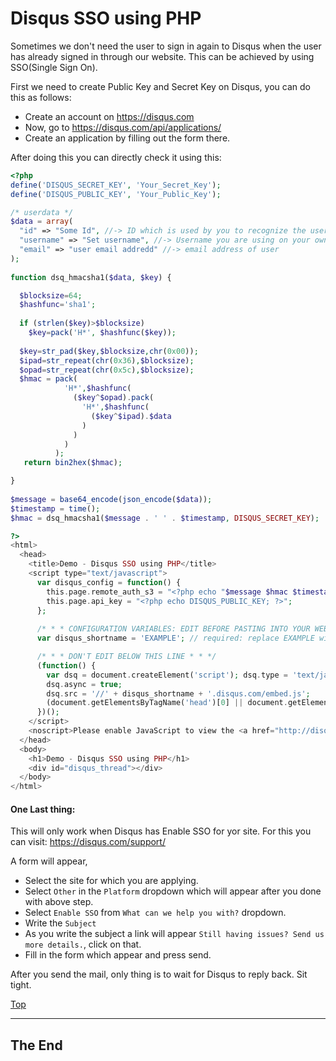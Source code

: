 <a id="top"></a>

# Disqus SSO using PHP

Sometimes we don't need the user to sign in again to Disqus when the user has already signed in through our website. This can be achieved by using SSO(Single Sign On).

First we need to create Public Key and Secret Key on Disqus, you can do this as follows:

- Create an account on https://disqus.com
- Now, go to https://disqus.com/api/applications/
- Create an application by filling out the form there.

After doing this you can directly check it using this:

```php
<?php
define('DISQUS_SECRET_KEY', 'Your_Secret_Key');
define('DISQUS_PUBLIC_KEY', 'Your_Public_Key');

/* userdata */
$data = array(
  "id" => "Some Id", //-> ID which is used by you to recognize the user
  "username" => "Set username", //-> Username you are using on your own site
  "email" => "user email addredd" //-> email address of user
);
 
function dsq_hmacsha1($data, $key) {

  $blocksize=64;
  $hashfunc='sha1';
  
  if (strlen($key)>$blocksize)
    $key=pack('H*', $hashfunc($key));
  
  $key=str_pad($key,$blocksize,chr(0x00));
  $ipad=str_repeat(chr(0x36),$blocksize);
  $opad=str_repeat(chr(0x5c),$blocksize);
  $hmac = pack(
            'H*',$hashfunc(
              ($key^$opad).pack(
                'H*',$hashfunc(
                  ($key^$ipad).$data
                )
              )
            )
          );
   return bin2hex($hmac);

}
 
$message = base64_encode(json_encode($data));
$timestamp = time();
$hmac = dsq_hmacsha1($message . ' ' . $timestamp, DISQUS_SECRET_KEY);

?>
<html>
  <head>
    <title>Demo - Disqus SSO using PHP</title>
    <script type="text/javascript">
      var disqus_config = function() {
        this.page.remote_auth_s3 = "<?php echo "$message $hmac $timestamp"; ?>";
        this.page.api_key = "<?php echo DISQUS_PUBLIC_KEY; ?>";
      };
      
      /* * * CONFIGURATION VARIABLES: EDIT BEFORE PASTING INTO YOUR WEBPAGE * * */
      var disqus_shortname = 'EXAMPLE'; // required: replace EXAMPLE with your forum shortname

      /* * * DON'T EDIT BELOW THIS LINE * * */
      (function() {
        var dsq = document.createElement('script'); dsq.type = 'text/javascript'; 
        dsq.async = true;
        dsq.src = '//' + disqus_shortname + '.disqus.com/embed.js';
        (document.getElementsByTagName('head')[0] || document.getElementsByTagName('body')[0]).appendChild(dsq);
      })();
    </script>
    <noscript>Please enable JavaScript to view the <a href="http://disqus.com/?ref_noscript">comments powered by Disqus.</a></noscript>
  </head>
  <body>
    <h1>Demo - Disqus SSO using PHP</h1>
    <div id="disqus_thread"></div>
  </body>
</html>
```

#### One Last thing:  

This will only work when Disqus has Enable SSO for yor site. For this you can visit: https://disqus.com/support/

A form will appear, 

- Select the site for which you are applying.
- Select `Other` in the `Platform` dropdown which will appear after you done with above step.
- Select `Enable SSO` from `What can we help you with?` dropdown.
- Write the `Subject`
- As you write the subject a link will appear `Still having issues? Send us more details.`, click on that.
- Fill in the form which appear and press send.

After you send the mail, only thing is to wait for Disqus to reply back. Sit tight.

[Top](#top)

---

## The End
